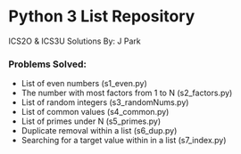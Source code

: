 # Python 3 List Repository

ICS2O & ICS3U Solutions
By: J Park

### Problems Solved:
- List of even numbers (s1_even.py)
- The number with most factors from 1 to N (s2_factors.py)
- List of random integers (s3_randomNums.py)
- List of common values (s4_common.py)
- List of primes under N (s5_primes.py)
- Duplicate removal within a list (s6_dup.py)
- Searching for a target value within in a list (s7_index.py)
